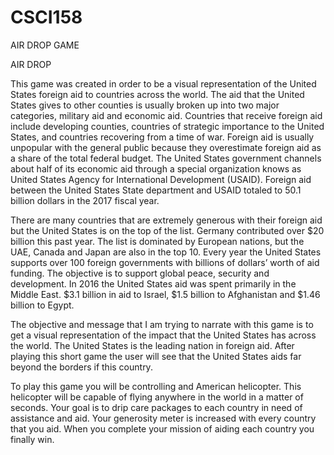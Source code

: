 # CSCI158
AIR DROP GAME



AIR DROP

  This game was created in order to be a visual representation of the United States foreign aid to countries across the world. The aid that the United States gives to other counties is usually broken up into two major categories, military aid and economic aid. Countries that receive foreign aid include developing counties, countries of strategic importance to the United States, and countries recovering from a time of war. Foreign aid is usually unpopular with the general public because they overestimate foreign aid as a share of the total federal budget. The United States government channels about half of its economic aid through a special organization knows as United States Agency for International Development (USAID).  Foreign aid between the United States State department and USAID totaled to 50.1 billion dollars in the 2017 fiscal year.  


  There are many countries that are extremely generous with their foreign aid but the United States is on the top of the list. Germany contributed over $20 billion this past year. The list is dominated by European nations, but the UAE, Canada and Japan are also in the top 10.  Every year the United States supports over 100 foreign governments with billions of dollars’ worth of aid funding.  The objective is to support global peace, security and development.  In 2016 the United States aid was spent primarily in the Middle East. $3.1 billion in aid to Israel, $1.5 billion to Afghanistan and $1.46 billion to Egypt. 


  The objective and message that I am trying to narrate with this game is to get a visual representation of the impact that the United States has across the world. The United States is the leading nation in foreign aid. After playing this short game the user will see that the United States aids far beyond the borders if this country. 


  To play this game you will be controlling and American helicopter. This helicopter will be capable of flying anywhere in the world in a matter of seconds. Your goal is to drip care packages to each country in need of assistance and aid. Your generosity meter is increased with every country that you aid. When you complete your mission of aiding each country you finally win. 
